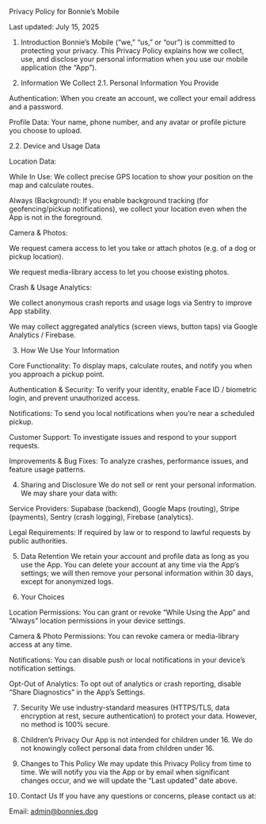 Privacy Policy for Bonnie’s Mobile

Last updated: July 15, 2025

1. Introduction
Bonnie’s Mobile (“we,” “us,” or “our”) is committed to protecting your privacy. This Privacy Policy explains how we collect, use, and disclose your personal information when you use our mobile application (the “App”).

2. Information We Collect
2.1. Personal Information You Provide

Authentication: When you create an account, we collect your email address and a password.

Profile Data: Your name, phone number, and any avatar or profile picture you choose to upload.

2.2. Device and Usage Data

Location Data:

While In Use: We collect precise GPS location to show your position on the map and calculate routes.

Always (Background): If you enable background tracking (for geofencing/pickup notifications), we collect your location even when the App is not in the foreground.

Camera & Photos:

We request camera access to let you take or attach photos (e.g. of a dog or pickup location).

We request media-library access to let you choose existing photos.

Crash & Usage Analytics:

We collect anonymous crash reports and usage logs via Sentry to improve App stability.

We may collect aggregated analytics (screen views, button taps) via Google Analytics / Firebase.

3. How We Use Your Information

Core Functionality: To display maps, calculate routes, and notify you when you approach a pickup point.

Authentication & Security: To verify your identity, enable Face ID / biometric login, and prevent unauthorized access.

Notifications: To send you local notifications when you’re near a scheduled pickup.

Customer Support: To investigate issues and respond to your support requests.

Improvements & Bug Fixes: To analyze crashes, performance issues, and feature usage patterns.

4. Sharing and Disclosure
We do not sell or rent your personal information. We may share your data with:

Service Providers: Supabase (backend), Google Maps (routing), Stripe (payments), Sentry (crash logging), Firebase (analytics).

Legal Requirements: If required by law or to respond to lawful requests by public authorities.

5. Data Retention
We retain your account and profile data as long as you use the App. You can delete your account at any time via the App’s settings; we will then remove your personal information within 30 days, except for anonymized logs.

6. Your Choices

Location Permissions: You can grant or revoke “While Using the App” and “Always” location permissions in your device settings.

Camera & Photo Permissions: You can revoke camera or media-library access at any time.

Notifications: You can disable push or local notifications in your device’s notification settings.

Opt-Out of Analytics: To opt out of analytics or crash reporting, disable “Share Diagnostics” in the App’s Settings.

7. Security
We use industry-standard measures (HTTPS/TLS, data encryption at rest, secure authentication) to protect your data. However, no method is 100% secure.

8. Children’s Privacy
Our App is not intended for children under 16. We do not knowingly collect personal data from children under 16.

9. Changes to This Policy
We may update this Privacy Policy from time to time. We will notify you via the App or by email when significant changes occur, and we will update the “Last updated” date above.

10. Contact Us
If you have any questions or concerns, please contact us at:

Email: admin@bonnies.dog
